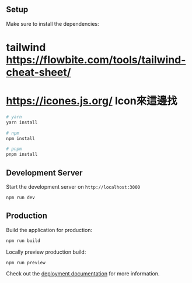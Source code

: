 ## Setup

Make sure to install the dependencies:
# tailwind https://flowbite.com/tools/tailwind-cheat-sheet/
# https://icones.js.org/ Icon來這邊找
```bash
# yarn
yarn install

# npm
npm install

# pnpm
pnpm install
```

## Development Server

Start the development server on `http://localhost:3000`

```bash
npm run dev
```

## Production

Build the application for production:

```bash
npm run build
```

Locally preview production build:

```bash
npm run preview
```

Check out the [deployment documentation](https://nuxt.com/docs/getting-started/deployment) for more information.
